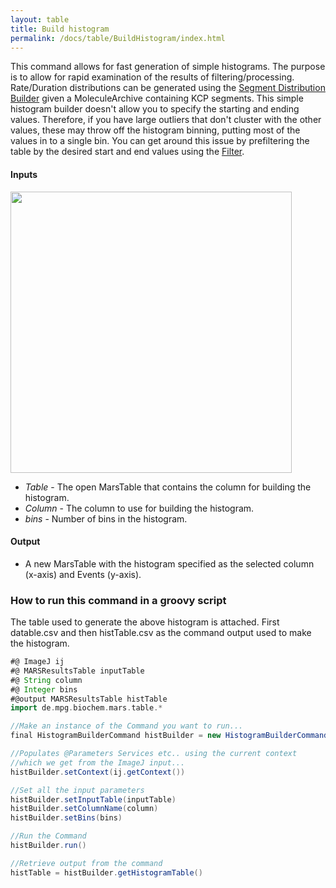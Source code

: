 ```yaml
---
layout: table
title: Build histogram
permalink: /docs/table/BuildHistogram/index.html
---
```

This command allows for fast generation of simple histograms. The purpose is to allow for rapid examination of the results of filtering/processing. Rate/Duration distributions can be generated using the [Segment Distribution Builder](../../kcp/SegmentDistributionBuilder) given a MoleculeArchive containing KCP segments. This simple histogram builder doesn't allow you to specify the starting and ending values. Therefore, if you have large outliers that don't cluster with the other values, these may throw off the histogram binning, putting most of the values in to a single bin. You can get around this issue by prefiltering the table by the desired start and end values using the [Filter](../Filter).

#### Inputs

<img align='center' src='{{site.baseurl}}/docs/table/img/HistogramBuilderDialog.png' width='450' />

* *Table* - The open MarsTable that contains the column for building the histogram.
* *Column* - The column to use for building the histogram.
* *bins* - Number of bins in the histogram.

#### Output

* A new MarsTable with the histogram specified as the selected column (x-axis) and Events (y-axis).

### How to run this command in a groovy script

The table used to generate the above histogram is attached. First datable.csv and then histTable.csv as the command output used to make the histogram.

```groovy
#@ ImageJ ij
#@ MARSResultsTable inputTable
#@ String column
#@ Integer bins
#@output MARSResultsTable histTable
import de.mpg.biochem.mars.table.*

//Make an instance of the Command you want to run...
final HistogramBuilderCommand histBuilder = new HistogramBuilderCommand()

//Populates @Parameters Services etc.. using the current context
//which we get from the ImageJ input...
histBuilder.setContext(ij.getContext())

//Set all the input parameters
histBuilder.setInputTable(inputTable)
histBuilder.setColumnName(column)
histBuilder.setBins(bins)

//Run the Command
histBuilder.run()

//Retrieve output from the command
histTable = histBuilder.getHistogramTable()
```
